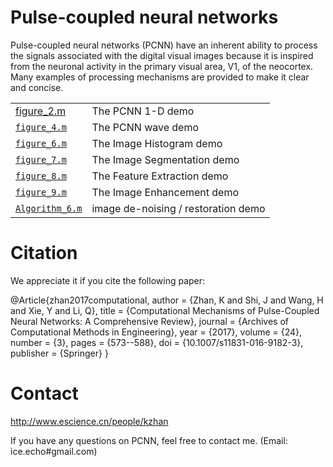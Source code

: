 # Pulse-coupled neural networks
Pulse-coupled neural networks (PCNN) have an inherent ability to process the signals associated with the digital visual images because it is inspired from the neuronal activity in the primary visual area, V1, of the neocortex.  Many examples of processing mechanisms are provided to make it clear and concise.

|||
| --------            | -----  | 
| [figure_2.m](https://github.com/kunzhan/Pulse-coupled_neural_networks_PCNN/blob/master/figure_2.m)       |  The PCNN 1-D demo|
| [`figure_4.m`](https://github.com/kunzhan/Pulse-coupled_neural_networks_PCNN/blob/master/figure_4.m)       |  The PCNN wave demo|
| [`figure_6.m`](https://github.com/kunzhan/Pulse-coupled_neural_networks_PCNN/blob/master/figure_6.m)       |  The Image Histogram demo|
| [`figure_7.m`](https://github.com/kunzhan/Pulse-coupled_neural_networks_PCNN/blob/master/figure_7.m)      |  The Image Segmentation demo|
| [`figure_8.m`](https://github.com/kunzhan/Pulse-coupled_neural_networks_PCNN/blob/master/figure_8.m)      |  The Feature Extraction demo|
| [`figure_9.m`](https://github.com/kunzhan/Pulse-coupled_neural_networks_PCNN/blob/master/figure_9.m)      |  The Image Enhancement demo|
| [`Algorithm_6.m`](https://github.com/kunzhan/Pulse-coupled_neural_networks_PCNN/blob/master/Algorithm_6.m)  |  image de-noising / restoration demo|

# Citation
We appreciate it if you cite the following paper:

@Article{zhan2017computational,
  author =    {Zhan, K and Shi, J and Wang, H and Xie, Y and Li, Q},
  title =     {Computational Mechanisms of Pulse-Coupled Neural Networks: A Comprehensive Review},
  journal =   {Archives of Computational Methods in Engineering},
  year =      {2017},
  volume =    {24},
  number =    {3},
  pages =     {573--588},
  doi =       {10.1007/s11831-016-9182-3},
  publisher = {Springer}
}

# Contact

http://www.escience.cn/people/kzhan

If you have any questions on PCNN, feel free to contact me. (Email: ice.echo#gmail.com)
